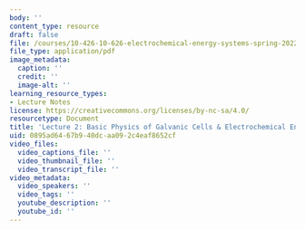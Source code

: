 ```yaml
---
body: ''
content_type: resource
draft: false
file: /courses/10-426-10-626-electrochemical-energy-systems-spring-2022/mit10_626s14_lec2.pdf
file_type: application/pdf
image_metadata:
  caption: ''
  credit: ''
  image-alt: ''
learning_resource_types:
- Lecture Notes
license: https://creativecommons.org/licenses/by-nc-sa/4.0/
resourcetype: Document
title: 'Lecture 2: Basic Physics of Galvanic Cells & Electrochemical Energy Conversion'
uid: 0895ad64-67b9-40dc-aa09-2c4eaf8652cf
video_files:
  video_captions_file: ''
  video_thumbnail_file: ''
  video_transcript_file: ''
video_metadata:
  video_speakers: ''
  video_tags: ''
  youtube_description: ''
  youtube_id: ''
---
```

